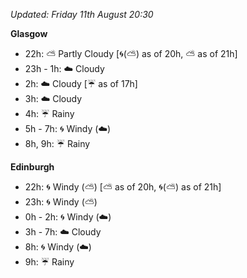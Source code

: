 *Updated: Friday 11th August 20:30*

**Glasgow**

* 22h: :partly_sunny: Partly Cloudy [:cyclone:(:partly_sunny:) as of 20h, :partly_sunny: as of 21h]
* 23h - 1h: :cloud: Cloudy
* 2h: :cloud: Cloudy [:umbrella: as of 17h]
* 3h: :cloud: Cloudy
* 4h: :umbrella: Rainy
* 5h - 7h: :cyclone: Windy (:cloud:)
* 8h, 9h: :umbrella: Rainy

**Edinburgh**

* 22h: :cyclone: Windy (:partly_sunny:) [:partly_sunny: as of 20h, :cyclone:(:partly_sunny:) as of 21h]
* 23h: :cyclone: Windy (:partly_sunny:)
* 0h - 2h: :cyclone: Windy (:cloud:)
* 3h - 7h: :cloud: Cloudy
* 8h: :cyclone: Windy (:cloud:)
* 9h: :umbrella: Rainy

